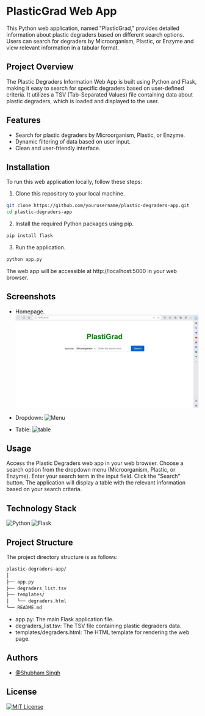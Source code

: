 
# PlasticGrad Web App

This Python web application, named "PlasticGrad," provides detailed information about plastic degraders based on different search options. Users can search for degraders by Microorganism, Plastic, or Enzyme and view relevant information in a tabular format.


## Project Overview

The Plastic Degraders Information Web App is built using Python and Flask, making it easy to search for specific degraders based on user-defined criteria. It utilizes a TSV (Tab-Separated Values) file containing data about plastic degraders, which is loaded and displayed to the user.

## Features

- Search for plastic degraders by Microorganism, Plastic, or Enzyme.
- Dynamic filtering of data based on user input.
- Clean and user-friendly interface.

## Installation

To run this web application locally, follow these steps:

1. Clone this repository to your local machine.

```bash
git clone https://github.com/yourusername/plastic-degraders-app.git
cd plastic-degraders-app
```

2. Install the required Python packages using pip.
```bash
pip install flask
```

3. Run the application.
```bash
python app.py
```
The web app will be accessible at http://localhost:5000 in your web browser.
## Screenshots
* Homepage.
![Homepage](src/homepage.jpg)

* Dropdown:
![Menu](src/dropdown.jpg)

* Table:
![table](src/table.jpg)




## Usage
Access the Plastic Degraders web app in your web browser.
Choose a search option from the dropdown menu (Microorganism, Plastic, or Enzyme).
Enter your search term in the input field.
Click the "Search" button.
The application will display a table with the relevant information based on your search criteria.

## Technology Stack
<img src="https://img.icons8.com/color/48/000000/python.png" title="Python" >
<img src="https://img.icons8.com/color/48/000000/flask.png" title="Flask" >

## Project Structure
The project directory structure is as follows:
```bash
plastic-degraders-app/
│
├── app.py
├── degraders_list.tsv
├── templates/
│   └── degraders.html
└── README.md
```
* app.py: The main Flask application file.
* degraders_list.tsv: The TSV file containing plastic degraders data.
* templates/degraders.html: The HTML template for rendering the web page.

## Authors

- [@Shubham Singh](https://github.com/Shubham722-227)


## License

[![MIT License](https://img.shields.io/badge/License-MIT-green.svg)](https://choosealicense.com/licenses/mit/)

